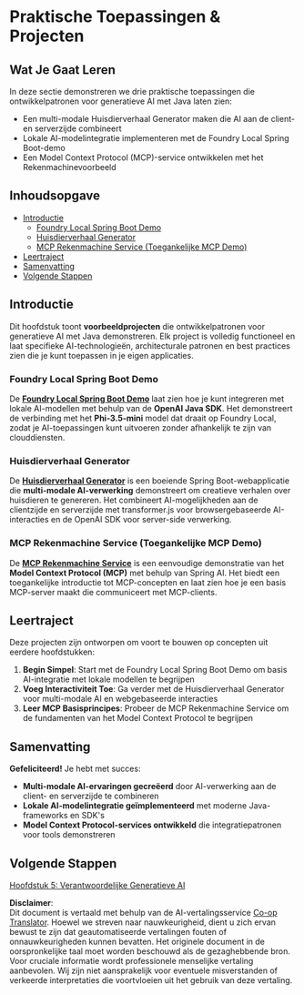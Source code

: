 <!--
CO_OP_TRANSLATOR_METADATA:
{
  "original_hash": "df269f529a172a0197ef28460bf1da9f",
  "translation_date": "2025-07-25T11:47:26+00:00",
  "source_file": "04-PracticalSamples/README.md",
  "language_code": "nl"
}
-->
# Praktische Toepassingen & Projecten

## Wat Je Gaat Leren
In deze sectie demonstreren we drie praktische toepassingen die ontwikkelpatronen voor generatieve AI met Java laten zien:
- Een multi-modale Huisdierverhaal Generator maken die AI aan de client- en serverzijde combineert
- Lokale AI-modelintegratie implementeren met de Foundry Local Spring Boot-demo
- Een Model Context Protocol (MCP)-service ontwikkelen met het Rekenmachinevoorbeeld

## Inhoudsopgave

- [Introductie](../../../04-PracticalSamples)
  - [Foundry Local Spring Boot Demo](../../../04-PracticalSamples)
  - [Huisdierverhaal Generator](../../../04-PracticalSamples)
  - [MCP Rekenmachine Service (Toegankelijke MCP Demo)](../../../04-PracticalSamples)
- [Leertraject](../../../04-PracticalSamples)
- [Samenvatting](../../../04-PracticalSamples)
- [Volgende Stappen](../../../04-PracticalSamples)

## Introductie

Dit hoofdstuk toont **voorbeeldprojecten** die ontwikkelpatronen voor generatieve AI met Java demonstreren. Elk project is volledig functioneel en laat specifieke AI-technologieën, architecturale patronen en best practices zien die je kunt toepassen in je eigen applicaties.

### Foundry Local Spring Boot Demo

De **[Foundry Local Spring Boot Demo](foundrylocal/README.md)** laat zien hoe je kunt integreren met lokale AI-modellen met behulp van de **OpenAI Java SDK**. Het demonstreert de verbinding met het **Phi-3.5-mini** model dat draait op Foundry Local, zodat je AI-toepassingen kunt uitvoeren zonder afhankelijk te zijn van clouddiensten.

### Huisdierverhaal Generator

De **[Huisdierverhaal Generator](petstory/README.md)** is een boeiende Spring Boot-webapplicatie die **multi-modale AI-verwerking** demonstreert om creatieve verhalen over huisdieren te genereren. Het combineert AI-mogelijkheden aan de clientzijde en serverzijde met transformer.js voor browsergebaseerde AI-interacties en de OpenAI SDK voor server-side verwerking.

### MCP Rekenmachine Service (Toegankelijke MCP Demo)

De **[MCP Rekenmachine Service](mcp/calculator/README.md)** is een eenvoudige demonstratie van het **Model Context Protocol (MCP)** met behulp van Spring AI. Het biedt een toegankelijke introductie tot MCP-concepten en laat zien hoe je een basis MCP-server maakt die communiceert met MCP-clients.

## Leertraject

Deze projecten zijn ontworpen om voort te bouwen op concepten uit eerdere hoofdstukken:

1. **Begin Simpel**: Start met de Foundry Local Spring Boot Demo om basis AI-integratie met lokale modellen te begrijpen
2. **Voeg Interactiviteit Toe**: Ga verder met de Huisdierverhaal Generator voor multi-modale AI en webgebaseerde interacties
3. **Leer MCP Basisprincipes**: Probeer de MCP Rekenmachine Service om de fundamenten van het Model Context Protocol te begrijpen

## Samenvatting

**Gefeliciteerd!** Je hebt met succes:

- **Multi-modale AI-ervaringen gecreëerd** door AI-verwerking aan de client- en serverzijde te combineren
- **Lokale AI-modelintegratie geïmplementeerd** met moderne Java-frameworks en SDK's
- **Model Context Protocol-services ontwikkeld** die integratiepatronen voor tools demonstreren

## Volgende Stappen

[Hoofdstuk 5: Verantwoordelijke Generatieve AI](../05-ResponsibleGenAI/README.md)

**Disclaimer**:  
Dit document is vertaald met behulp van de AI-vertalingsservice [Co-op Translator](https://github.com/Azure/co-op-translator). Hoewel we streven naar nauwkeurigheid, dient u zich ervan bewust te zijn dat geautomatiseerde vertalingen fouten of onnauwkeurigheden kunnen bevatten. Het originele document in de oorspronkelijke taal moet worden beschouwd als de gezaghebbende bron. Voor cruciale informatie wordt professionele menselijke vertaling aanbevolen. Wij zijn niet aansprakelijk voor eventuele misverstanden of verkeerde interpretaties die voortvloeien uit het gebruik van deze vertaling.